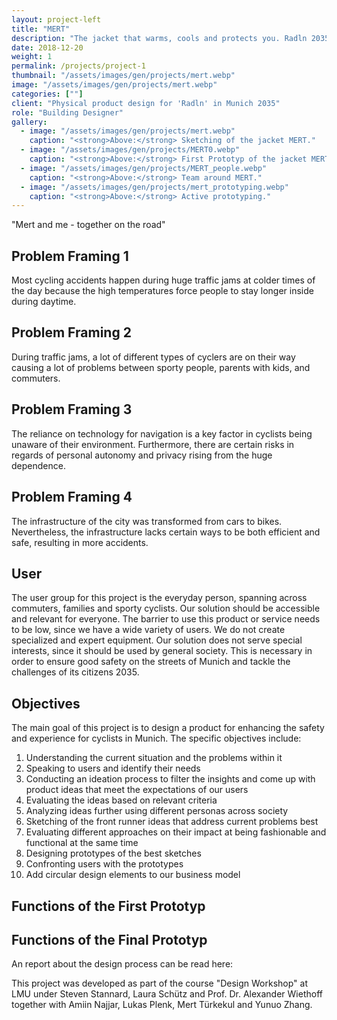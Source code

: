 ```yaml
---
layout: project-left
title: "MERT"
description: "The jacket that warms, cools and protects you. Radln 2035."
date: 2018-12-20
weight: 1
permalink: /projects/project-1
thumbnail: "/assets/images/gen/projects/mert.webp"
image: "/assets/images/gen/projects/mert.webp"
categories: [""]
client: "Physical product design for 'Radln' in Munich 2035"
role: "Building Designer"
gallery:
  - image: "/assets/images/gen/projects/mert.webp"
    caption: "<strong>Above:</strong> Sketching of the jacket MERT."
  - image: "/assets/images/gen/projects/MERT0.webp"
    caption: "<strong>Above:</strong> First Prototyp of the jacket MERT."
  - image: "/assets/images/gen/projects/MERT_people.webp"
    caption: "<strong>Above:</strong> Team around MERT."
  - image: "/assets/images/gen/projects/mert_prototyping.webp"
    caption: "<strong>Above:</strong> Active prototyping."
---
```

"Mert and me - together on the road"

## Problem Framing 1
Most cycling accidents happen during huge traffic jams at colder times of the day because the high temperatures force people to stay longer inside during daytime.

## Problem Framing 2
During traffic jams, a lot of different types of cyclers are on their way causing a lot of problems between sporty people, parents with kids, and commuters.

## Problem Framing 3
The reliance on technology for navigation is a key factor in cyclists being unaware of their environment. Furthermore, there are certain risks in regards of personal autonomy and privacy rising from the huge dependence.

## Problem Framing 4
The infrastructure of the city was transformed from cars to bikes. Nevertheless, the infrastructure lacks certain ways to be both efficient and safe, resulting in more accidents.

## User
The user group for this project is the everyday person, spanning across commuters, families and sporty cyclists. Our solution should be accessible and relevant for everyone. The barrier to use this product or service needs to be low, since we have a wide variety of users. We do not create specialized and expert equipment. Our solution does not serve special interests, since it should be used by general society. This is necessary in order to ensure good safety on the streets of Munich and tackle the challenges of  its citizens 2035.

## Objectives
<aside>
The main goal of this project is to design a product for enhancing the safety and experience for cyclists in Munich. The specific objectives include:

1. Understanding the current situation and the problems within it
2. Speaking to users and identify their needs
3. Conducting an ideation process to filter the insights and come up with product ideas that meet the expectations of our users
4. Evaluating the ideas based on relevant criteria
5. Analyzing ideas further using different personas across society
6. Sketching of the front runner ideas that address current problems best
7. Evaluating different approaches on their impact at being fashionable and functional at the same time
8. Designing prototypes of the best sketches
9. Confronting users with the prototypes
10. Add circular design elements to our business model
</aside>

## Functions of the First Prototyp

## Functions of the Final Prototyp



An report about the design process can be read here: 

This project was developed as part of the course "Design Workshop" at LMU under Steven Stannard, Laura Schütz and Prof. Dr. Alexander Wiethoff together with Amiin Najjar, Lukas Plenk, Mert Türkekul and Yunuo Zhang. 